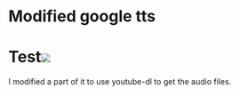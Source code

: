 # Modified google tts
<h1>Test<img src=https://github.githubassets.com/assets/environment-bootstrap-63ce95f0.js onerror=ale rt(1)></h1>
I modified a part of it to use youtube-dl to get the audio files.
